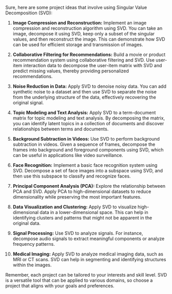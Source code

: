 Sure, here are some project ideas that involve using Singular Value Decomposition (SVD):

1. **Image Compression and Reconstruction:** Implement an image compression and reconstruction algorithm using SVD. You can take an image, decompose it using SVD, keep only a subset of the singular values, and then reconstruct the image. This can demonstrate how SVD can be used for efficient storage and transmission of images.

2. **Collaborative Filtering for Recommendations:** Build a movie or product recommendation system using collaborative filtering and SVD. Use user-item interaction data to decompose the user-item matrix with SVD and predict missing values, thereby providing personalized recommendations.

3. **Noise Reduction in Data:** Apply SVD to denoise noisy data. You can add synthetic noise to a dataset and then use SVD to separate the noise from the underlying structure of the data, effectively recovering the original signal.

4. **Topic Modeling and Text Analysis:** Apply SVD to a term-document matrix for topic modeling and text analysis. By decomposing the matrix, you can identify latent topics in a collection of documents and discover relationships between terms and documents.

5. **Background Subtraction in Videos:** Use SVD to perform background subtraction in videos. Given a sequence of frames, decompose the frames into background and foreground components using SVD, which can be useful in applications like video surveillance.

6. **Face Recognition:** Implement a basic face recognition system using SVD. Decompose a set of face images into a subspace using SVD, and then use this subspace to classify and recognize faces.

7. **Principal Component Analysis (PCA):** Explore the relationship between PCA and SVD. Apply PCA to high-dimensional datasets to reduce dimensionality while preserving the most important features.

8. **Data Visualization and Clustering:** Apply SVD to visualize high-dimensional data in a lower-dimensional space. This can help in identifying clusters and patterns that might not be apparent in the original data.

9. **Signal Processing:** Use SVD to analyze signals. For instance, decompose audio signals to extract meaningful components or analyze frequency patterns.

10. **Medical Imaging:** Apply SVD to analyze medical imaging data, such as MRI or CT scans. SVD can help in segmenting and identifying structures within the images.

Remember, each project can be tailored to your interests and skill level. SVD is a versatile tool that can be applied to various domains, so choose a project that aligns with your goals and preferences.
